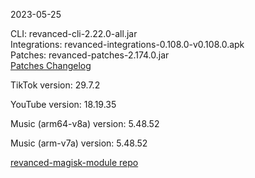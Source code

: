 2023-05-25
  
CLI: revanced-cli-2.22.0-all.jar  
Integrations: revanced-integrations-0.108.0-v0.108.0.apk  
Patches: revanced-patches-2.174.0.jar  
[Patches Changelog](https://github.com/revanced/revanced-patches/releases/tag/v2.174.0)  

TikTok version: 29.7.2  

YouTube version: 18.19.35  

Music (arm64-v8a) version: 5.48.52  

Music (arm-v7a) version: 5.48.52  

[revanced-magisk-module repo](https://github.com/j-hc/revanced-magisk-module)
